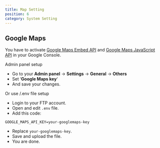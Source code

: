 ```yaml
---
title: Map Setting
position: 6
category: System Setting
---
```


## Google Maps

You have to activate [Google Maps Embed API](https://developers.google.com/maps/documentation/embed/guide) and [Google Maps JavaScript API](https://developers.google.com/maps/documentation/javascript/get-api-key#get-an-api-key) in your Google Console.

Admin panel setup
*   Go to your **Admin panel** -> **Settings** -> **General** -> **Others**
*   Set ‘**Google Maps key**‘
*   And save your changes.

Or use /.env file setup
*   Login to your FTP account.
*   Open and edit `.env` file.
*   Add this code:

```GOOGLE_MAPS_API_KEY=your-googlemaps-key```

*   Replace `your-googlemaps-key`.
*   Save and upload the file.
*   You are done.
